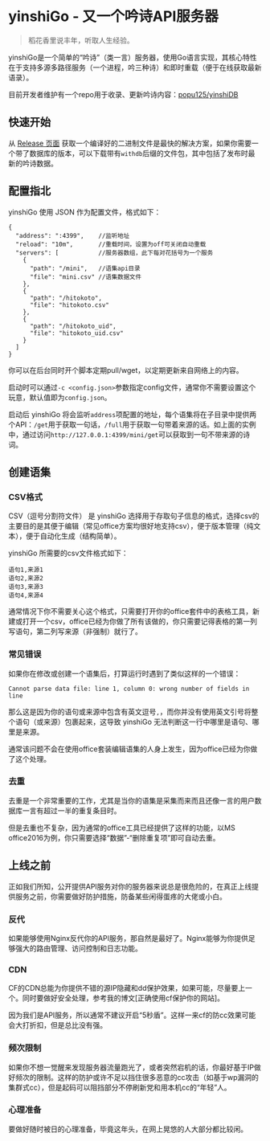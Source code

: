 # yinshiGo - 又一个吟诗API服务器

> 稻花香里说丰年，听取人生经验。

yinshiGo是一个简单的“吟诗”（类一言）服务器，使用Go语言实现，其核心特性在于支持多源多路径服务（一个进程，吟三种诗）和即时重载（便于在线获取最新语录）。

目前开发者维护有一个repo用于收录、更新吟诗内容：[popu125/yinshiDB](https://github.com/popu125/yinshiDB)

## 快速开始

从 [Release 页面]() 获取一个编译好的二进制文件是最快的解决方案，如果你需要一个带了数据库的版本，可以下载带有`withdb`后缀的文件包，其中包括了发布时最新的吟诗数据。

## 配置指北

yinshiGo 使用 JSON 作为配置文件，格式如下：

```json5
{
  "address": ":4399",    //监听地址
  "reload": "10m",       //重载时间，设置为off可关闭自动重载 
  "servers": [           //服务器数组，此下每对花括号为一个服务
    {
      "path": "/mini",   //语集api目录
      "file": "mini.csv" //语集数据文件
    },
    {
      "path": "/hitokoto",
      "file": "hitokoto.csv"
    },
    {
      "path": "/hitokoto_uid",
      "file": "hitokoto_uid.csv"
    }
  ]
}
```

你可以在后台同时开个脚本定期pull/wget，以定期更新来自网络上的内容。

启动时可以通过`-c <config.json>`参数指定config文件，通常你不需要设置这个玩意，默认值即为`config.json`。

启动后 yinshiGo 将会监听`address`项配置的地址，每个语集将在子目录中提供两个API：`/get`用于获取一句话，`/full`用于获取一句带着来源的话。如上面的实例中，通过访问`http://127.0.0.1:4399/mini/get`可以获取到一句不带来源的诗词。

## 创建语集

### CSV格式

CSV（逗号分割符文件） 是 yinshiGo 选择用于存取句子信息的格式，选择csv的主要目的是其便于编辑（常见office方案均很好地支持csv），便于版本管理（纯文本），便于自动化生成（结构简单）。

yinshiGo 所需要的csv文件格式如下：

```
语句1,来源1
语句2,来源2
语句3,来源3
语句4,来源4
```

通常情况下你不需要关心这个格式，只需要打开你的office套件中的表格工具，新建或打开一个csv，office已经为你做了所有该做的，你只需要记得表格的第一列写语句，第二列写来源（非强制）就行了。

### 常见错误

如果你在修改或创建一个语集后，打算运行时遇到了类似这样的一个错误：

```
Cannot parse data file: line 1, column 0: wrong number of fields in line
```

那么这是因为你的语句或来源中包含有英文逗号`,`，而你并没有使用英文引号将整个语句（或来源）包裹起来，这导致 yinshiGo 无法判断这一行中哪里是语句、哪里是来源。

通常该问题不会在使用office套装编辑语集的人身上发生，因为office已经为你做了这个处理。

### 去重

去重是一个非常重要的工作，尤其是当你的语集是采集而来而且还像一言的用户数据库一言有超过一半的重复条目时。

但是去重也不复杂，因为通常的office工具已经提供了这样的功能，以MS office2016为例，你只需要选择“数据”-“删除重复项”即可自动去重。

## 上线之前

正如我们所知，公开提供API服务对你的服务器来说总是很危险的，在真正上线提供服务之前，你需要做好防护措施，防备某些闲得蛋疼的大佬或小白。

### 反代

如果能够使用Nginx反代你的API服务，那自然是最好了。Nginx能够为你提供足够强大的路由管理、访问控制和日志功能。

### CDN

CF的CDN总能为你提供不错的源IP隐藏和dd保护效果，如果可能，尽量要上一个。同时要做好安全处理，参考我的博文[正确使用cf保护你的网站]。

因为我们是API服务，所以通常不建议开启“5秒盾”。这样一来cf的防cc效果可能会大打折扣，但是总比没有强。

### 频次限制

如果你不想一觉醒来发现服务器流量跑光了，或者突然宕机的话，你最好基于IP做好频次的限制。这样的防护或许不足以挡住很多恶意的cc攻击（如基于wp漏洞的集群式cc），但是起码可以阻挡部分不停刷新党和用本机cc的“年轻”人。

### 心理准备

要做好随时被日的心理准备，毕竟这年头，在网上晃悠的人大部分都比较闲。

